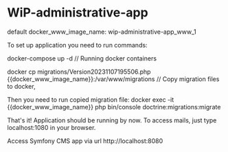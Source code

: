 # WiP-administrative-app

default docker_www_image_name: wip-administrative-app_www_1

To set up application you need to run commands:

docker-compose up -d // Running docker containers

docker cp migrations/Version20231107195506.php {{docker_www_image_name}}:/var/www/migrations // Copy migration files to docker,

Then you need to run copied migration file:
docker exec -it {{docker_www_image_name}} php bin/console doctrine:migrations:migrate

That's it! Application should be running by now.
To access mails, just type localhost:1080 in your browser.

Access Symfony CMS app via url http://localhost:8080

